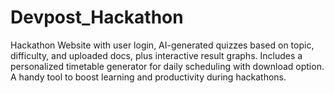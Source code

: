 # Devpost_Hackathon
Hackathon Website with user login, AI-generated quizzes based on topic, difficulty, and uploaded docs, plus interactive result graphs. Includes a personalized timetable generator for daily scheduling with download option. A handy tool to boost learning and productivity during hackathons.
